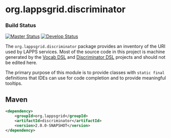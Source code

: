 org.lappsgrid.discriminator
===========================

### Build Status

[![Master Status](http://grid.anc.org:9080/travis/svg/lapps/org.lappsgrid.discriminator?branch=master)](https://travis-ci.org/lapps/org.lappsgrid.discriminator)
[![Develop Status](http://grid.anc.org:9080/travis/svg/lapps/org.lappsgrid.discriminator?branch=develop)](https://travis-ci.org/lapps/org.lappsgrid.discriminator)

The `org.lappsgrid.discriminator` package provides an inventory of the URI used by
LAPPS services. Most of the source code in this project is machine generated by the [Vocab DSL](https://github.com/lapps/vocabulary-pages) and
[Discriminator DSL](https://github.com/oanc/org.lappsgrid.discriminator.dsl) projects and should not be edited here.

The primary purpose of this module is to provide classes with `static final` definitions that IDEs can use for code completion and to provide meaningful tooltips.

## Maven
```xml
<dependency>
	<groupId>org.lappsgrid</groupId>
	<artifactId>discriminator</artifactId>
	<version>2.0.0-SNAPSHOT</version>
</dependency>
```
